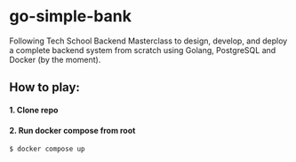 # go-simple-bank
Following Tech School Backend Masterclass to design, develop, and deploy a complete backend system from scratch using Golang, PostgreSQL and Docker (by the moment).

## How to play:
#### 1. Clone repo
#### 2. Run docker compose from root 
```
$ docker compose up
```
